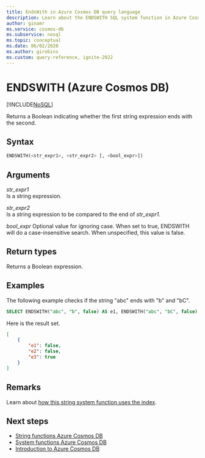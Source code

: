 ```yaml
---
title: EndsWith in Azure Cosmos DB query language
description: Learn about the ENDSWITH SQL system function in Azure Cosmos DB to return a Boolean indicating whether the first string expression ends with the second
author: ginamr
ms.service: cosmos-db
ms.subservice: nosql
ms.topic: conceptual
ms.date: 06/02/2020
ms.author: girobins
ms.custom: query-reference, ignite-2022
---
```

# ENDSWITH (Azure Cosmos DB)
[!INCLUDE[NoSQL](../../includes/appliesto-nosql.md)]

Returns a Boolean indicating whether the first string expression ends with the second.  
  
## Syntax
  
```sql
ENDSWITH(<str_expr1>, <str_expr2> [, <bool_expr>])
```  
  
## Arguments
  
*str_expr1*  
   Is a string expression.  
  
*str_expr2*  
   Is a string expression to be compared to the end of *str_expr1*.

*bool_expr*
    Optional value for ignoring case. When set to true, ENDSWITH will do a case-insensitive search. When unspecified, this value is false.
  
## Return types
  
  Returns a Boolean expression.  
  
## Examples
  
The following example checks if the string "abc" ends with "b" and "bC".  
  
```sql
SELECT ENDSWITH("abc", "b", false) AS e1, ENDSWITH("abc", "bC", false) AS e2, ENDSWITH("abc", "bC", true) AS e3
```  
  
 Here is the result set.  
  
```json
[
    {
        "e1": false,
        "e2": false,
        "e3": true
    }
]
```  

## Remarks

Learn about [how this string system function uses the index](string-functions.md).

## Next steps

- [String functions Azure Cosmos DB](string-functions.md)
- [System functions Azure Cosmos DB](system-functions.md)
- [Introduction to Azure Cosmos DB](../../introduction.md)
